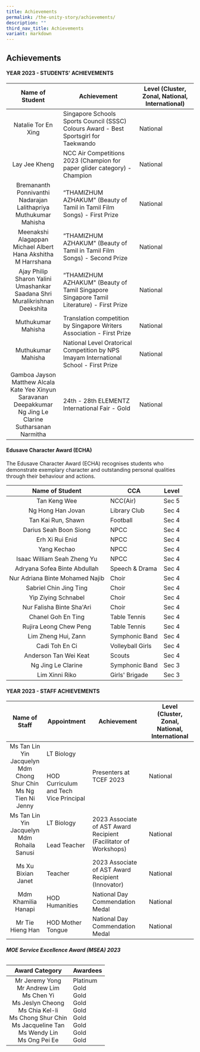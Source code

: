 ```yaml
---
title: Achievements
permalink: /the-unity-story/achievements/
description: ""
third_nav_title: Achievements
variant: markdown
---
```

## Achievements

#### YEAR 2023 - STUDENTS' ACHIEVEMENTS

| Name of Student | Achievement | Level (Cluster, Zonal, National, International) |
|:---:|---|---|
| Natalie Tor En Xing  | Singapore Schools Sports Council (SSSC) Colours Award - Best Sportsgirl for Taekwando| National |
| Lay Jee Kheng  | NCC Air Competitions 2023 (Champion for paper glider category) - Champion | National |
| Bremananth Ponnivanthi <br> Nadarajan Lalithapriya <br> Muthukumar Mahisha    | “THAMIZHUM AZHAKUM" (Beauty of Tamil in Tamil Film Songs) - First Prize | National |
| Meenakshi Alagappan <br> Michael Albert Hana Akshitha <br>M Harrshana   | “THAMIZHUM AZHAKUM" (Beauty of Tamil in Tamil Film Songs) - Second Prize | National |
| Ajay Philip Sharon Yalini <br> Umashankar Saadana Shri <br>Muralikrishnan Deekshita  | “THAMIZHUM AZHAKUM" (Beauty of Tamil Singapore Singapore Tamil Literature) - First Prize | National |
| Muthukumar Mahisha   | Translation competition by Singapore Writers Association - First Prize | National |
| Muthukumar Mahisha   | National Level Oratorical Competition by NPS Imayam International School - First Prize | National |
| Gamboa Jayson Matthew Alcala <br> Kate Yee Xinyun <br> Saravanan Deepakkumar <br> Ng Jing Le Clarine <br> Sutharsanan Narmitha   | 24th - 28th ELEMENTZ International Fair - Gold | National |

#### Edusave Character Award (ECHA)
The Edusave Character Award (ECHA) recognises students who demonstrate exemplary character and outstanding personal qualities through their behaviour and actions. 

 | Name of Student | CCA |Level |
|:--:|--|--|
|Tan Keng Wee|NCC(Air)|Sec 5|
|Ng Hong Han Jovan|Library Club|Sec 4|
|Tan Kai Run, Shawn|Football|Sec 4|
|Darius Seah Boon Siong|NPCC|Sec 4|
| Erh Xi Rui Enid|NPCC|Sec 4|
|Yang Kechao|NPCC|Sec 4|
|Isaac William Seah Zheng Yu|NPCC|Sec 4|
| Adryana Sofea Binte Abdullah|Speech &amp; Drama|Sec 4|
| Nur Adriana Binte Mohamed Najib|Choir|Sec 4|
|Sabriel Chin Jing Ting|Choir|Sec 4|
|Yip Ziying Schnabel|Choir|Sec 4|
|Nur Falisha Binte Sha'Ari|Choir|Sec 4|
|Chanel Goh En Ting|Table Tennis|Sec 4|
|Rujira Leong Chew Peng|Table Tennis|Sec 4|
|Lim Zheng Hui, Zann|Symphonic Band|Sec 4|
|Cadi Toh En Ci|Volleyball Girls|Sec 4|
|Anderson Tan Wei Keat|Scouts|Sec 4|
|Ng Jing Le Clarine|Symphonic Band|Sec 3|
|Lim Xinni Riko|Girls' Brigade|Sec 3|


#### YEAR 2023 - STAFF ACHIEVEMENTS

| Name of Staff | Appointment | Achievement | Level (Cluster, Zonal, National, International |
|:---:|---|---|---|
| Ms Tan Lin Yin Jacquelyn <br> Mdm Chong Shur Chin <br> Ms Ng Tien Ni Jenny | LT Biology  <br><br><br> HOD Curriculum and Tech <br> Vice Principal  | Presenters at TCEF 2023 | National |
| Ms Tan Lin Yin Jacquelyn <br> Mdm Rohaila Sanusi | LT Biology  <br><br><br> Lead Teacher  | 2023 Associate of AST Award Recipient (Facilitator of Workshops)   | National |
| Ms Xu Bixian Janet | Teacher  | 2023 Associate of AST Award Recipient (Innovator)    | National |
| Mdm Khamilia Hanapi | HOD Humanities  | National Day Commendation Medal    | National |
| Mr Tie Hieng Han| HOD Mother Tongue | National Day Commendation Medal   | National |

###### **MOE Service Excellence Award (MSEA) 2023**

| Award Category| Awardees |
|:---:|---|
| Mr Jeremy Yong <br> Mr Andrew Lim <br> Ms Chen Yi <br> Ms Jeslyn Cheong <br> Ms Chia Kel-li <br> Ms Chong Shur Chin <br> Ms Jacqueline Tan <br> Ms Wendy Lin <br> Ms Ong Pei Ee | Platinum <br>Gold <br>Gold<br>Gold<br>Gold<br>Gold<br>Gold<br>Gold<br>Gold |


